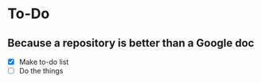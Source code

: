 # To-Do
Because a repository is better than a Google doc
---

- [x] Make to-do list
- [ ] Do the things
